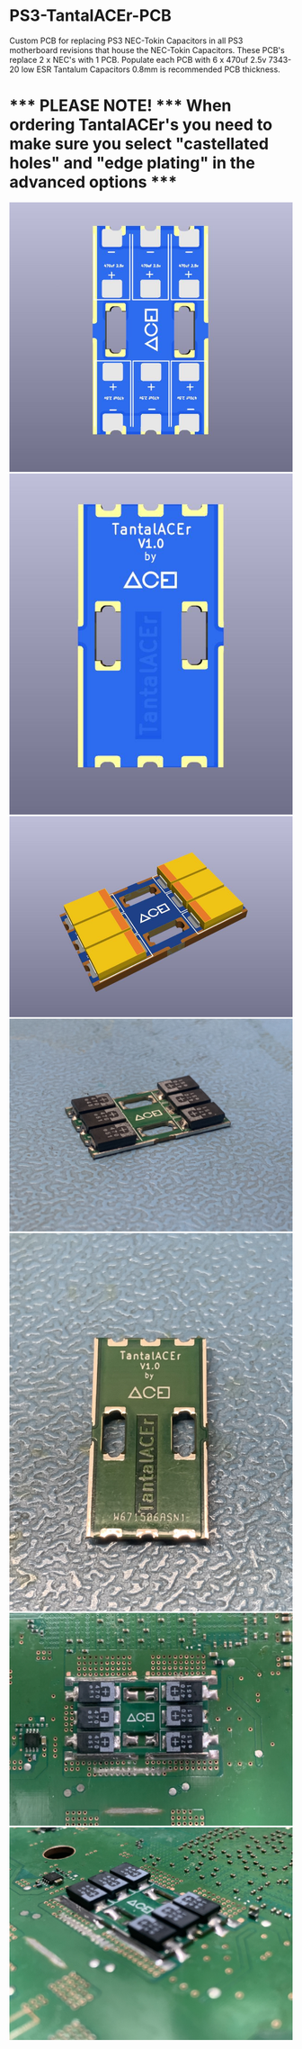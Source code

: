 # PS3-TantalACEr-PCB
Custom PCB for replacing PS3 NEC-Tokin Capacitors in all PS3 motherboard revisions that house the NEC-Tokin Capacitors. 
These PCB's replace 2 x NEC's with 1 PCB.
Populate each PCB with 6 x 470uf 2.5v 7343-20 low ESR Tantalum Capacitors
0.8mm is recommended PCB thickness.


# \*** PLEASE NOTE! \*** When ordering TantalACEr's you need to make sure you select "castellated holes" and "edge plating" in the advanced options \***

![GitHub Image](/tant1.JPG)
![GitHub Image](/tant2.JPG)
![GitHub Image](/tant3.JPG)
​![GitHub Image](/IMG-7842.jpg)
​![GitHub Image](/IMG-7844.jpg)
​![GitHub Image](/IMG-7846.jpg)
​![GitHub Image](/IMG-7847.jpg)
